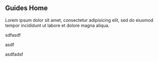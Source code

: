 ## Guides Home

Lorem ipsum dolor sit amet, consectetur adipisicing elit, sed do eiusmod tempor incididunt ut labore
et dolore magna aliqua. 


sdfasdf


asdf


asdfadsf
